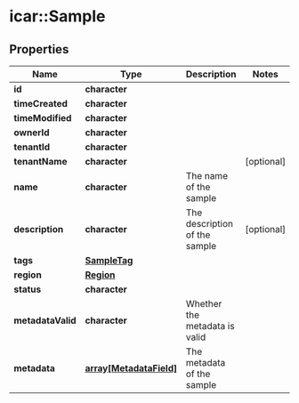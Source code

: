 # icar::Sample


## Properties

Name | Type | Description | Notes
------------ | ------------- | ------------- | -------------
**id** | **character** |  | 
**timeCreated** | **character** |  | 
**timeModified** | **character** |  | 
**ownerId** | **character** |  | 
**tenantId** | **character** |  | 
**tenantName** | **character** |  | [optional] 
**name** | **character** | The name of the sample | 
**description** | **character** | The description of the sample | [optional] 
**tags** | [**SampleTag**](SampleTag.md) |  | 
**region** | [**Region**](Region.md) |  | 
**status** | **character** |  | 
**metadataValid** | **character** | Whether the metadata is valid | 
**metadata** | [**array[MetadataField]**](MetadataField.md) | The metadata of the sample | 


